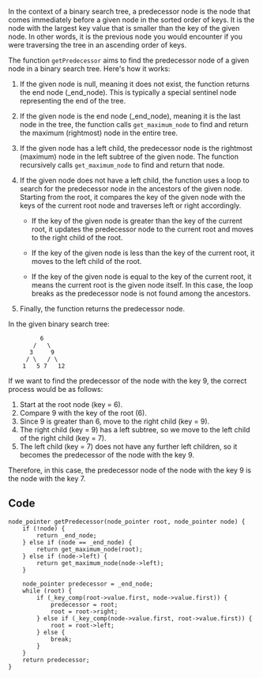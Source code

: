 In the context of a binary search tree, a predecessor node is the node that comes immediately before a given node in the sorted order of keys. It is the node with the largest key value that is smaller than the key of the given node. In other words, it is the previous node you would encounter if you were traversing the tree in an ascending order of keys.

The function `getPredecessor` aims to find the predecessor node of a given node in a binary search tree. Here's how it works:

1. If the given node is null, meaning it does not exist, the function returns the end node (_end_node). This is typically a special sentinel node representing the end of the tree.

2. If the given node is the end node (_end_node), meaning it is the last node in the tree, the function calls `get_maximum_node` to find and return the maximum (rightmost) node in the entire tree.

3. If the given node has a left child, the predecessor node is the rightmost (maximum) node in the left subtree of the given node. The function recursively calls `get_maximum_node` to find and return that node.

4. If the given node does not have a left child, the function uses a loop to search for the predecessor node in the ancestors of the given node. Starting from the root, it compares the key of the given node with the keys of the current root node and traverses left or right accordingly.

    - If the key of the given node is greater than the key of the current root, it updates the predecessor node to the current root and moves to the right child of the root.

    - If the key of the given node is less than the key of the current root, it moves to the left child of the root.

    - If the key of the given node is equal to the key of the current root, it means the current root is the given node itself. In this case, the loop breaks as the predecessor node is not found among the ancestors.

5. Finally, the function returns the predecessor node.

In the given binary search tree:

```
         6
       /   \
      3     9
     / \   / \
    1   5 7   12
```

If we want to find the predecessor of the node with the key 9, the correct process would be as follows:

1. Start at the root node (key = 6).
2. Compare 9 with the key of the root (6).
3. Since 9 is greater than 6, move to the right child (key = 9).
4. The right child (key = 9) has a left subtree, so we move to the left child of the right child (key = 7).
5. The left child (key = 7) does not have any further left children, so it becomes the predecessor of the node with the key 9.

Therefore, in this case, the predecessor node of the node with the key 9 is the node with the key 7.


## Code

    node_pointer getPredecessor(node_pointer root, node_pointer node) {
        if (!node) {
            return _end_node;
        } else if (node == _end_node) {
            return get_maximum_node(root);
        } else if (node->left) {
            return get_maximum_node(node->left);
        }

        node_pointer predecessor = _end_node;
        while (root) {
            if (_key_comp(root->value.first, node->value.first)) {
                predecessor = root;
                root = root->right;
            } else if (_key_comp(node->value.first, root->value.first)) {
                root = root->left;
            } else {
                break;
            }
        }
        return predecessor;
    }